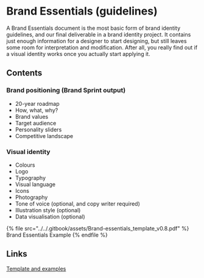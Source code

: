 # Brand Essentials (guidelines)

A Brand Essentials document is the most basic form of brand identity guidelines, and our final deliverable in a brand identity project. It contains just enough information for a designer to start designing, but still leaves some room for interpretation and modification. After all, you really find out if a visual identity works once you actually start applying it.

## Contents

### Brand positioning (Brand Sprint output)

* 20-year roadmap
* How, what, why?
* Brand values
* Target audience
* Personality sliders
* Competitive landscape

### Visual identity

* Colours
* Logo
* Typography
* Visual language
* Icons
* Photography
* Tone of voice (optional, and copy writer required)
* Illustration style (optional)
* Data visualisation (optional)

{% file src="../../.gitbook/assets/Brand-essentials_template_v0.8.pdf" %}
Brand Essentials Example
{% endfile %}

## Links

[Template and examples](https://www.dropbox.com/sh/t7s9t6ducaegqva/AADOCRliO_4wzL5noTf-2elQa?dl=0)
